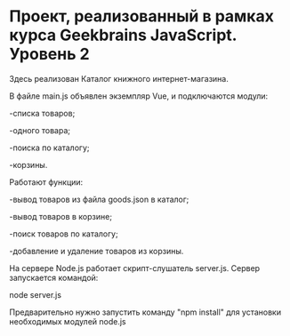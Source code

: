 # Проект, реализованный в рамках курса Geekbrains JavaScript. Уровень 2
Здесь реализован Каталог книжного интернет-магазина.

В файле main.js объявлен экземпляр Vue, и подключаются модули:

-списка товаров;

-одного товара;

-поиска по каталогу;

-корзины.

Работают функции:

-вывод товаров из файла goods.json в каталог;

-вывод товаров в корзине;

-поиск товаров по каталогу;

-добавление и удаление товаров из корзины.

На сервере Node.js работает скрипт-слушатель server.js. Сервер запускается командой:

node server.js

Предварительно нужно запустить команду "npm install" для установки необходимых модулей node.js
